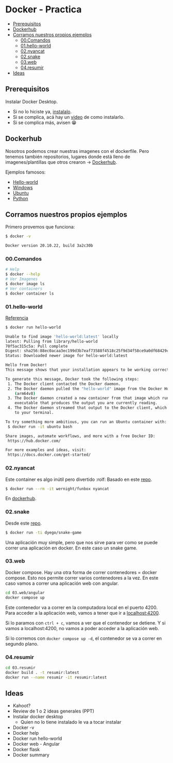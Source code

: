 # Docker - Practica <!-- omit in toc -->

- [Prerequisitos](#prerequisitos)
- [Dockerhub](#dockerhub)
- [Corramos nuestros propios ejemplos](#corramos-nuestros-propios-ejemplos)
  - [00.Comandos](#00comandos)
  - [01.hello-world](#01hello-world)
  - [02.nyancat](#02nyancat)
  - [02.snake](#02snake)
  - [03.web](#03web)
  - [04.resumir](#04resumir)
- [Ideas](#ideas)

## Prerequisitos

Instalar Docker Desktop.

- Si no lo hiciste ya, [instalalo](https://docs.docker.com/desktop/install/windows-install/).
- Si se complica, acá hay un [video](https://www.youtube.com/watch?v=ZO4KWQfUBBc&ab_channel=FaztCode) de como instalarlo.
- Si se complica más, avisen :grin:

## Dockerhub

Nosotros podemos crear nuestras imagenes con el dockerfile. Pero tenemos también repositorios, lugares donde está lleno de imagenes/plantillas que otros crearon -> [Dockerhub](https://hub.docker.com/).

Ejemplos famosos:

- [Hello-world](https://hub.docker.com/_/hello-world)
- [Windows](https://hub.docker.com/_/microsoft-windows)
- [Ubuntu](https://hub.docker.com/_/ubuntu)
- [Python](https://hub.docker.com/_/python/tags)

## Corramos nuestros propios ejemplos

Primero provemos que funciona:

```bash
$ docker -v

Docker version 20.10.22, build 3a2c30b
```

### 00.Comandos

```bash
# Help
$ docker --help
# Ver Imagenes
$ docker image ls
# Ver containers
$ docker container ls
```

### 01.hello-world

[Referencia](https://hub.docker.com/_/hello-world)

```bash
$ docker run hello-world

Unable to find image 'hello-world:latest' locally
latest: Pulling from library/hello-world
70f5ac315c5a: Pull complete 
Digest: sha256:88ec0acaa3ec199d3b7eaf73588f4518c25f9d34f58ce9a0df68429c5af48e8d
Status: Downloaded newer image for hello-world:latest

Hello from Docker!
This message shows that your installation appears to be working correctly.

To generate this message, Docker took the following steps:
 1. The Docker client contacted the Docker daemon.
 2. The Docker daemon pulled the "hello-world" image from the Docker Hub.
    (arm64v8)
 3. The Docker daemon created a new container from that image which runs the
    executable that produces the output you are currently reading.
 4. The Docker daemon streamed that output to the Docker client, which sent it
    to your terminal.

To try something more ambitious, you can run an Ubuntu container with:
 $ docker run -it ubuntu bash

Share images, automate workflows, and more with a free Docker ID:
 https://hub.docker.com/

For more examples and ideas, visit:
 https://docs.docker.com/get-started/
```

### 02.nyancat

Este container es algo inútil pero divertido :rolf: Basado en este [repo](https://hub.docker.com/r/wernight/funbox).

```sh
$ docker run --rm -it wernight/funbox nyancat 
```

En [dockerhub](https://hub.docker.com/r/wernight/funbox).

### 02.snake 

Desde este [repo](https://github.com/DyegoCosta/snake-game).

```sh
$ docker run -ti dyego/snake-game
```
Una aplicación muy simple, pero que nos sirve para ver como se puede correr una aplicación en docker. En este caso un snake game.

### 03.web

Docker compose. Hay una otra forma de correr contenedores = docker compose. Esto nos permite correr varios contenedores a la vez. En este caso vamos a correr una aplicación web con angular.

```bash
cd 03.web/angular
docker compose up
```

Este contenedor va a correr en la computadora local en el puerto 4200. Para acceder a la aplicación web, vamos a tener que ir a [localhost:4200](http://localhost:4200/).

Si lo paramos con `ctrl + c`, vamos a ver que el contenedor se detiene. Y si vamos a localhost:4200, no vamos a poder acceder a la aplicación web.

Si lo corremos con `docker compose up -d`, el contenedor se va a correr en segundo plano.

### 04.resumir

```bash
cd 03.resumir
docker build . -t resumir:latest
docker run --name resumir -it resumir:latest
```

## Ideas

- Kahoot?
- Review de 1 o 2 ideas generales (PPT)
- Instalar docker desktop
  - Quien no lo tiene instalado le va a tocar instalar
- Docker -v
- Docker help
- Docker run hello-world
- Docker web - Angular
- Docker flask
- Docker summary
